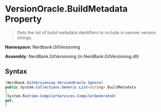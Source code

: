 # VersionOracle.BuildMetadata Property
> Gets the list of build metadata identifiers to include in semver version strings.

**Namespace:** Nerdbank.GitVersioning

**Assembly:** NerdBank.GitVersioning (in NerdBank.GitVersioning.dll)
## Syntax
~~~~csharp
[Nerdbank.GitVersioning.VersionOracle.Ignore]
public System.Collections.Generic.List<string> BuildMetadata
{
[System.Runtime.CompilerServices.CompilerGenerated]
get;
}
~~~~
